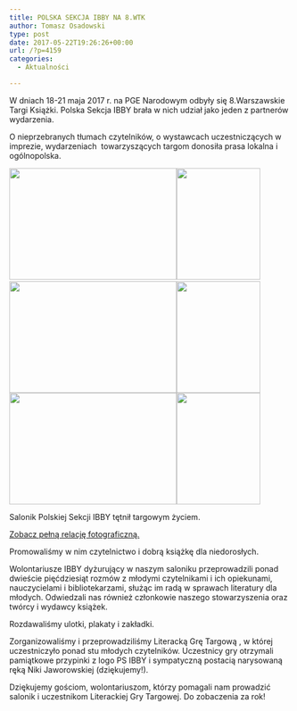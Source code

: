 ```yaml
---
title: POLSKA SEKCJA IBBY NA 8.WTK
author: Tomasz Osadowski
type: post
date: 2017-05-22T19:26:26+00:00
url: /?p=4159
categories:
  - Aktualności

---
```

W dniach 18-21 maja 2017 r. na PGE Narodowym odbyły się 8.Warszawskie Targi Książki. Polska Sekcja IBBY brała w nich udział jako jeden z partnerów wydarzenia.

O nieprzebranych tłumach czytelników, o wystawcach uczestniczących w imprezie, wydarzeniach  towarzyszących targom donosiła prasa lokalna i ogólnopolska.

<img class="alignnone size-medium wp-image-4161" src="http://www.ibby.pl/wp-content/uploads/2017/05/18581487_1370198729762978_5274456728824527371_n-300x200.jpg" alt="" width="300" height="200" srcset="http://www.ibby.pl/wp-content/uploads/2017/05/18581487_1370198729762978_5274456728824527371_n-300x200.jpg 300w, http://www.ibby.pl/wp-content/uploads/2017/05/18581487_1370198729762978_5274456728824527371_n-150x100.jpg 150w, http://www.ibby.pl/wp-content/uploads/2017/05/18581487_1370198729762978_5274456728824527371_n-768x511.jpg 768w, http://www.ibby.pl/wp-content/uploads/2017/05/18581487_1370198729762978_5274456728824527371_n-800x533.jpg 800w, http://www.ibby.pl/wp-content/uploads/2017/05/18581487_1370198729762978_5274456728824527371_n.jpg 960w" sizes="(max-width: 300px) 100vw, 300px" /><img class="alignnone size-medium wp-image-4173" src="http://www.ibby.pl/wp-content/uploads/2017/05/18664413_1370198969762954_4190879315320153482_n-150x200.jpg" alt="" width="150" height="200" srcset="http://www.ibby.pl/wp-content/uploads/2017/05/18664413_1370198969762954_4190879315320153482_n-150x200.jpg 150w, http://www.ibby.pl/wp-content/uploads/2017/05/18664413_1370198969762954_4190879315320153482_n-75x100.jpg 75w, http://www.ibby.pl/wp-content/uploads/2017/05/18664413_1370198969762954_4190879315320153482_n-450x600.jpg 450w, http://www.ibby.pl/wp-content/uploads/2017/05/18664413_1370198969762954_4190879315320153482_n.jpg 720w" sizes="(max-width: 150px) 100vw, 150px" />  <img class="alignnone size-medium wp-image-4160" src="http://www.ibby.pl/wp-content/uploads/2017/05/18556201_1370197946429723_6706407045657991073_n-300x200.jpg" alt="" width="300" height="200" srcset="http://www.ibby.pl/wp-content/uploads/2017/05/18556201_1370197946429723_6706407045657991073_n-300x200.jpg 300w, http://www.ibby.pl/wp-content/uploads/2017/05/18556201_1370197946429723_6706407045657991073_n-150x100.jpg 150w, http://www.ibby.pl/wp-content/uploads/2017/05/18556201_1370197946429723_6706407045657991073_n-768x511.jpg 768w, http://www.ibby.pl/wp-content/uploads/2017/05/18556201_1370197946429723_6706407045657991073_n-800x533.jpg 800w, http://www.ibby.pl/wp-content/uploads/2017/05/18556201_1370197946429723_6706407045657991073_n.jpg 960w" sizes="(max-width: 300px) 100vw, 300px" /><img class="alignnone size-medium wp-image-4166" src="http://www.ibby.pl/wp-content/uploads/2017/05/18664352_1370199016429616_4921064954557707927_n-150x200.jpg" alt="" width="150" height="200" srcset="http://www.ibby.pl/wp-content/uploads/2017/05/18664352_1370199016429616_4921064954557707927_n-150x200.jpg 150w, http://www.ibby.pl/wp-content/uploads/2017/05/18664352_1370199016429616_4921064954557707927_n-75x100.jpg 75w, http://www.ibby.pl/wp-content/uploads/2017/05/18664352_1370199016429616_4921064954557707927_n-450x600.jpg 450w, http://www.ibby.pl/wp-content/uploads/2017/05/18664352_1370199016429616_4921064954557707927_n.jpg 720w" sizes="(max-width: 150px) 100vw, 150px" /><img class="alignnone wp-image-4163 size-medium" src="http://www.ibby.pl/wp-content/uploads/2017/05/18698330_1370198369763014_7260226324645897563_n-300x200.jpg" alt="" width="300" height="200" srcset="http://www.ibby.pl/wp-content/uploads/2017/05/18698330_1370198369763014_7260226324645897563_n-300x200.jpg 300w, http://www.ibby.pl/wp-content/uploads/2017/05/18698330_1370198369763014_7260226324645897563_n-150x100.jpg 150w, http://www.ibby.pl/wp-content/uploads/2017/05/18698330_1370198369763014_7260226324645897563_n-768x511.jpg 768w, http://www.ibby.pl/wp-content/uploads/2017/05/18698330_1370198369763014_7260226324645897563_n-800x533.jpg 800w, http://www.ibby.pl/wp-content/uploads/2017/05/18698330_1370198369763014_7260226324645897563_n.jpg 960w" sizes="(max-width: 300px) 100vw, 300px" /><img class="alignnone size-medium wp-image-4168" src="http://www.ibby.pl/wp-content/uploads/2017/05/18557094_1370199073096277_1222147440801562765_n-150x200.jpg" alt="" width="150" height="200" srcset="http://www.ibby.pl/wp-content/uploads/2017/05/18557094_1370199073096277_1222147440801562765_n-150x200.jpg 150w, http://www.ibby.pl/wp-content/uploads/2017/05/18557094_1370199073096277_1222147440801562765_n-75x100.jpg 75w, http://www.ibby.pl/wp-content/uploads/2017/05/18557094_1370199073096277_1222147440801562765_n-450x600.jpg 450w, http://www.ibby.pl/wp-content/uploads/2017/05/18557094_1370199073096277_1222147440801562765_n.jpg 720w" sizes="(max-width: 150px) 100vw, 150px" />

Salonik Polskiej Sekcji IBBY tętnił targowym życiem.

<a href="https://www.facebook.com/pg/PolskaSekcjaIBBY/photos/?tab=album&album_id=1370197386429779" target="_blank" rel="noopener noreferrer">Zobacz pełną relację fotograficzną.</a>

Promowaliśmy w nim czytelnictwo i dobrą książkę dla niedorosłych.

Wolontariusze IBBY dyżurujący w naszym saloniku przeprowadzili ponad dwieście pięćdziesiąt rozmów z młodymi czytelnikami i ich opiekunami, nauczycielami i bibliotekarzami, służąc im radą w sprawach literatury dla młodych. Odwiedzali nas również członkowie naszego stowarzyszenia oraz twórcy i wydawcy książek.

Rozdawaliśmy ulotki, plakaty i zakładki.

Zorganizowaliśmy i przeprowadziliśmy Literacką Grę Targową , w której uczestniczyło ponad stu młodych czytelników. Uczestnicy gry otrzymali pamiątkowe przypinki z logo PS IBBY i sympatyczną postacią narysowaną ręką Niki Jaworowskiej (dziękujemy!).

Dziękujemy gościom, wolontariuszom, którzy pomagali nam prowadzić salonik i uczestnikom Literackiej Gry Targowej. Do zobaczenia za rok!